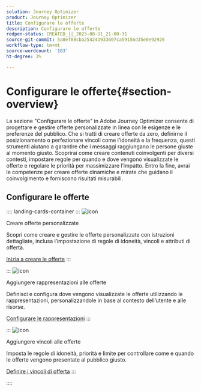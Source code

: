 ```yaml
---
solution: Journey Optimizer
product: Journey Optimizer
title: Configurare le offerte
description: Configurare le offerte
redpen-status: CREATED_||_2025-08-11_21-00-31
source-git-commit: 5a8ef88cba254241933607ca59156d35e0e92926
workflow-type: tm+mt
source-wordcount: '183'
ht-degree: 3%

---
```



# Configurare le offerte{#section-overview}

La sezione &quot;Configurare le offerte&quot; in Adobe Journey Optimizer consente di progettare e gestire offerte personalizzate in linea con le esigenze e le preferenze del pubblico. Che si tratti di creare offerte da zero, definirne il posizionamento o perfezionare vincoli come l’idoneità e la frequenza, questi strumenti aiutano a garantire che i messaggi raggiungano le persone giuste al momento giusto. Scoprirai come creare contenuti coinvolgenti per diversi contesti, impostare regole per quando e dove vengono visualizzate le offerte e regolare le priorità per massimizzare l’impatto. Entro la fine, avrai le competenze per creare offerte dinamiche e mirate che guidano il coinvolgimento e forniscono risultati misurabili.

## Configurare le offerte

:::: landing-cards-container
:::
![icon](https://cdn.experienceleague.adobe.com/icons/circle-play.svg?lang=it)

Creare offerte personalizzate

Scopri come creare e gestire le offerte personalizzate con istruzioni dettagliate, inclusa l’impostazione di regole di idoneità, vincoli e attributi di offerta.

[Inizia a creare le offerte](../using/offers/offer-library/creating-personalized-offers.md)
:::

:::
![icon](https://cdn.experienceleague.adobe.com/icons/puzzle-piece.svg?lang=it)

Aggiungere rappresentazioni alle offerte

Definisci e configura dove vengono visualizzate le offerte utilizzando le rappresentazioni, personalizzandole in base al contesto dell’utente e alle risorse.

[Configurare le rappresentazioni](../using/offers/offer-library/add-representations.md)
:::

:::
![icon](https://cdn.experienceleague.adobe.com/icons/bullseye.svg?lang=it)

Aggiungere vincoli alle offerte

Imposta le regole di idoneità, priorità e limite per controllare come e quando le offerte vengono presentate al pubblico giusto.

[Definire i vincoli di offerta](../using/offers/offer-library/add-constraints.md)
:::

::::

